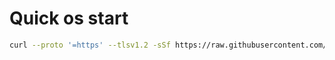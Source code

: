 # Quick os start
```sh
curl --proto '=https' --tlsv1.2 -sSf https://raw.githubusercontent.com/QuentinPoto/os_startup/master/os_startup | sh;
```

